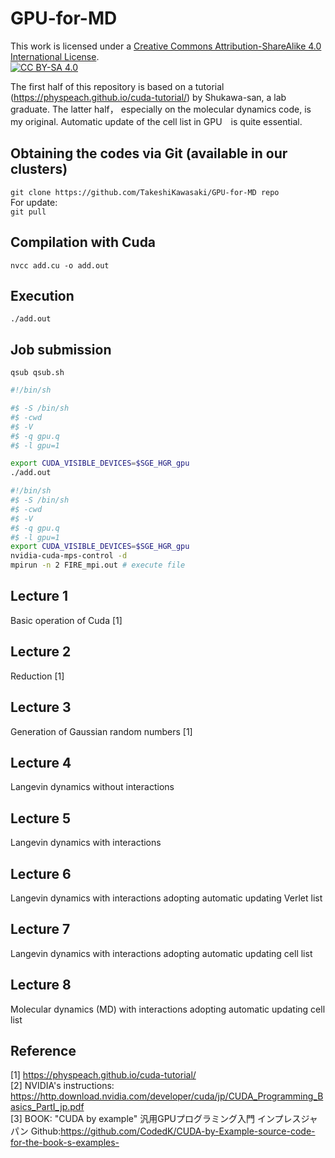 # GPU-for-MD <br>
This work is licensed under a
[Creative Commons Attribution-ShareAlike 4.0 International License][cc-by-sa].<br>
[![CC BY-SA 4.0][cc-by-sa-image]][cc-by-sa]

[cc-by-sa]: http://creativecommons.org/licenses/by-sa/4.0/
[cc-by-sa-image]: https://licensebuttons.net/l/by-sa/4.0/88x31.png
[cc-by-sa-shield]: https://img.shields.io/badge/License-CC%20BY--SA%204.0-lightgrey.svg

The first half of this repository is based on a tutorial (https://physpeach.github.io/cuda-tutorial/) by Shukawa-san, a lab graduate. 
The latter half， especially on the molecular dynamics code, is my original. Automatic update of the cell list in GPU　is quite essential.

## Obtaining the codes via Git (available in our clusters) <br>
 `git clone https://github.com/TakeshiKawasaki/GPU-for-MD repo` <br>
 For update:<br>
 `git pull` 
 
## Compilation with Cuda <br>
 `nvcc add.cu -o add.out` 
## Execution <br>
`./add.out` 

## Job submission <br>
`qsub qsub.sh` 

```shell:qsub.sh
#!/bin/sh                                                                                                                 

#$ -S /bin/sh                                                                                                             
#$ -cwd                                                                                                                   
#$ -V                                                                                                                     
#$ -q gpu.q                                                                                                               
#$ -l gpu=1                                                                                                               

export CUDA_VISIBLE_DEVICES=$SGE_HGR_gpu
./add.out
```

```shell:qsub_mpi.sh
#!/bin/sh
#$ -S /bin/sh
#$ -cwd
#$ -V
#$ -q gpu.q
#$ -l gpu=1
export CUDA_VISIBLE_DEVICES=$SGE_HGR_gpu
nvidia-cuda-mps-control -d
mpirun -n 2 FIRE_mpi.out # execute file
```


## Lecture 1 <br>
Basic operation of Cuda [1]
## Lecture 2 <br>
Reduction [1]
## Lecture 3 <br>
Generation of Gaussian random numbers [1]
## Lecture 4 <br>
Langevin dynamics without interactions
## Lecture 5 <br>
Langevin dynamics with interactions
## Lecture 6 <br>
Langevin dynamics with interactions adopting automatic updating Verlet list 
## Lecture 7 <br>
Langevin dynamics with interactions adopting automatic updating cell list

## Lecture 8 <br>
Molecular dynamics (MD) with interactions adopting automatic updating cell list


## Reference <br>
[1] https://physpeach.github.io/cuda-tutorial/ <br>
[2] NVIDIA's instructions:  https://http.download.nvidia.com/developer/cuda/jp/CUDA_Programming_Basics_PartI_jp.pdf <br>
[3] BOOK: "CUDA by example" 汎用GPUプログラミング入門 インプレスジャパン  Github:https://github.com/CodedK/CUDA-by-Example-source-code-for-the-book-s-examples-


